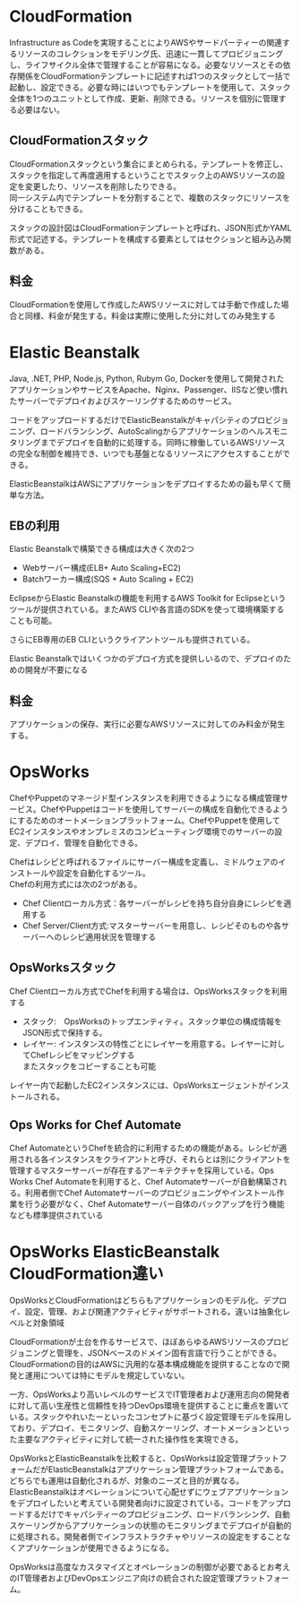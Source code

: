 # CloudFormation  
Infrastructure as Codeを実現することによりAWSやサードパーティーの関連するリソースのコレクションをモデリング氏、迅速に一貫してプロビジョニングし、ライフサイクル全体で管理することが容易になる。必要なリソースとその依存関係をCloudFormationテンプレートに記述すれば1つのスタックとして一括で起動し、設定できる。必要な時にはいつでもテンプレートを使用して、スタック全体を1つのユニットとして作成、更新、削除できる。リソースを個別に管理する必要はない。  
  

## CloudFormationスタック  
CloudFormationスタックという集合にまとめられる。テンプレートを修正し、スタックを指定して再度適用するということでスタック上のAWSリソースの設定を変更したり、リソースを削除したりできる。  
同一システム内でテンプレートを分割することで、複数のスタックにリソースを分けることもできる。  

スタックの設計図はCloudFormationテンプレートと呼ばれ、JSON形式かYAML形式で記述する。テンプレートを構成する要素としてはセクションと組み込み関数がある。

## 料金  
CloudFormationを使用して作成したAWSリソースに対しては手動で作成した場合と同様、料金が発生する。料金は実際に使用した分に対してのみ発生する  
  







# Elastic Beanstalk  
Java, .NET, PHP, Node.js, Python, Rubym Go, Dockerを使用して開発されたアプリケーションやサービスをApache、Nginx、Passenger、IISなど使い慣れたサーバーでデプロイおよびスケーリングするためのサービス。  

コードをアップロードするだけでElasticBeanstalkがキャパシティのプロビジョニング、ロードバランシング、AutoScalingからアプリケーションのヘルスモニタリングまでデプロイを自動的に処理する。同時に稼働しているAWSリソースの完全な制御を維持でき、いつでも基盤となるリソースにアクセスすることができる。  

ElasticBeanstalkはAWSにアプリケーションをデプロイするための最も早くて簡単な方法。

## EBの利用  
Elastic Beanstalkで構築できる構成は大きく次の2つ
- Webサーバー構成(ELB+ Auto Scaling+EC2)  
- Batchワーカー構成(SQS + Auto Scaling + EC2)  

EclipseからElastic Beanstalkの機能を利用するAWS Toolkit for Eclipseというツールが提供されている。またAWS CLIや各言語のSDKを使って環境構築することも可能。  

さらにEB専用のEB CLIというクライアントツールも提供されている。
  
Elastic Beanstalkではいくつかのデプロイ方式を提供しいるので、デプロイのための開発が不要になる  
  
## 料金 
アプリケーションの保存、実行に必要なAWSリソースに対してのみ料金が発生する。




# OpsWorks  
ChefやPuppetのマネージド型インスタンスを利用できるようになる構成管理サービス。ChefやPuppetはコードを使用してサーバーの構成を自動化できるようにするためのオートメーションプラットフォーム。ChefやPuppetを使用してEC2インスタンスやオンプレミスのコンピューティング環境でのサーバーの設定、デプロイ、管理を自動化できる。  

Chefはレシピと呼ばれるファイルにサーバー構成を定義し、ミドルウェアのインストールや設定を自動化するツール。  
Chefの利用方式には次の2つがある。  
- Chef Clientローカル方式：各サーバーがレシピを持ち自分自身にレシピを適用する  
- Chef Server/Client方式:マスターサーバーを用意し、レシピそのものや各サーバーへのレシピ適用状況を管理する  

## OpsWorksスタック  
Chef Clientローカル方式でChefを利用する場合は、OpsWorksスタックを利用する
- スタック:　OpsWorksのトップエンティティ。スタック単位の構成情報をJSON形式で保持する。  
- レイヤー: インスタンスの特性ごとにレイヤーを用意する。レイヤーに対してChefレシピをマッピングする  
またスタックをコピーすることも可能  

レイヤー内で起動したEC2インスタンスには、OpsWorksエージェントがインストールされる。  
   
## Ops Works for Chef Automate  
Chef AutomateというChefを統合的に利用するための機能がある。レシピが適用される各インスタンスをクライアントと呼び、それらとは別にクライアントを管理するマスターサーバーが存在するアーキテクチャを採用している。Ops Works Chef Automateを利用すると、Chef Automateサーバーが自動構築される。利用者側でChef Automateサーバーのプロビジョニングやインストール作業を行う必要がなく、Chef Automateサーバー自体のバックアップを行う機能なども標準提供されている  
  

  






# OpsWorks ElasticBeanstalk CloudFormation違い  
OpsWorksとCloudFormationはどちらもアプリケーションのモデル化、デプロイ、設定、管理、および関連アクティビティがサポートされる。違いは抽象化レベルと対象領域

CloudFormationが土台を作るサービスで、ほぼあらゆるAWSリソースのプロビジョニングと管理を、JSONベースのドメイン固有言語で行うことができる。CloudFormationの目的はAWSに汎用的な基本構成機能を提供することなので開発と運用については特にモデルを規定していない。 

一方、OpsWorksより高いレベルのサービスでIT管理者および運用志向の開発者に対して高い生産性と信頼性を持つDevOps環境を提供することに重点を置いている。スタックやれいたーといったコンセプトに基づく設定管理モデルを採用しており、デプロイ、モニタリング、自動スケーリング、オートメーションといった主要なアクティビティに対して統一された操作性を実現できる。  

OpsWorksとElasticBeanstalkを比較すると、OpsWorksは設定管理プラットフォームだがElasticBeanstalkはアプリケーション管理プラットフォームである。どちらでも運用は自動化されるが、対象のニーズと目的が異なる。ElasticBeanstalkはオペレーションについて心配せずにウェブアプリケーションをデプロイしたいと考えている開発者向けに設定されている。コードをアップロードするだけでキャパシティーのプロビジョニング、ロードバランシング、自動スケーリングからアプリケーションの状態のモニタリングまでデプロイが自動的に処理される。開発者側でインフラストラクチャやリソースの設定をすることなくアプリケーションが使用できるようになる。  

OpsWorksは高度なカスタマイズとオペレーションの制御が必要であるとお考えのIT管理者およびDevOpsエンジニア向けの統合された設定管理プラットフォーム。